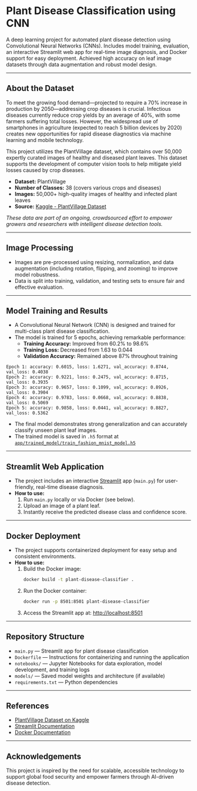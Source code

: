 # Plant Disease Classification using CNN

A deep learning project for automated plant disease detection using Convolutional Neural Networks (CNNs). Includes model training, evaluation, an interactive Streamlit web app for real-time image diagnosis, and Docker support for easy deployment. Achieved high accuracy on leaf image datasets through data augmentation and robust model design.

---

## About the Dataset

To meet the growing food demand—projected to require a 70% increase in production by 2050—addressing crop diseases is crucial. Infectious diseases currently reduce crop yields by an average of 40%, with some farmers suffering total losses. However, the widespread use of smartphones in agriculture (expected to reach 5 billion devices by 2020) creates new opportunities for rapid disease diagnostics via machine learning and mobile technology.

This project utilizes the PlantVillage dataset, which contains over 50,000 expertly curated images of healthy and diseased plant leaves. This dataset supports the development of computer vision tools to help mitigate yield losses caused by crop diseases.

- **Dataset:**  PlantVillage  
- **Number of Classes:** 38 (covers various crops and diseases)
- **Images:** 50,000+ high-quality images of healthy and infected plant leaves  
- **Source:** [Kaggle - PlantVillage Dataset](https://www.kaggle.com/datasets/abdallahalidev/plantvillage-dataset)

*These data are part of an ongoing, crowdsourced effort to empower growers and researchers with intelligent disease detection tools.*

---

## Image Processing

- Images are pre-processed using resizing, normalization, and data augmentation (including rotation, flipping, and zooming) to improve model robustness.
- Data is split into training, validation, and testing sets to ensure fair and effective evaluation.

---

## Model Training and Results

- A Convolutional Neural Network (CNN) is designed and trained for multi-class plant disease classification.
- The model is trained for 5 epochs, achieving remarkable performance:
  - **Training Accuracy:** Improved from 60.2% to 98.6%
  - **Training Loss:** Decreased from 1.63 to 0.044
  - **Validation Accuracy:** Remained above 87% throughout training

```
Epoch 1: accuracy: 0.6015, loss: 1.6271, val_accuracy: 0.8744, val_loss: 0.4038
Epoch 2: accuracy: 0.9221, loss: 0.2475, val_accuracy: 0.8715, val_loss: 0.3935
Epoch 3: accuracy: 0.9657, loss: 0.1099, val_accuracy: 0.8926, val_loss: 0.3904
Epoch 4: accuracy: 0.9783, loss: 0.0668, val_accuracy: 0.8838, val_loss: 0.5069
Epoch 5: accuracy: 0.9858, loss: 0.0441, val_accuracy: 0.8827, val_loss: 0.5362
```

- The final model demonstrates strong generalization and can accurately classify unseen plant leaf images.
- The trained model is saved in `.h5` format at [`app/trained_model/train_fashion_mnist_model.h5`](app/trained_model/train_fashion_mnist_model.h5)
---

## Streamlit Web Application

- The project includes an interactive [Streamlit](https://streamlit.io/) app (`main.py`) for user-friendly, real-time disease diagnosis.
- **How to use:**
  1. Run `main.py` locally or via Docker (see below).
  2. Upload an image of a plant leaf.
  3. Instantly receive the predicted disease class and confidence score.

---

## Docker Deployment

- The project supports containerized deployment for easy setup and consistent environments.
- **How to use:**
  1. Build the Docker image:
     ```bash
     docker build -t plant-disease-classifier .
     ```
  2. Run the Docker container:
     ```bash
     docker run -p 8501:8501 plant-disease-classifier
     ```
  3. Access the Streamlit app at: [http://localhost:8501](http://localhost:8501)

---

## Repository Structure

- `main.py` — Streamlit app for plant disease classification
- `Dockerfile` — Instructions for containerizing and running the application
- `notebooks/` — Jupyter Notebooks for data exploration, model development, and training logs
- `models/` — Saved model weights and architecture (if available)
- `requirements.txt` — Python dependencies

---

## References

- [PlantVillage Dataset on Kaggle](https://www.kaggle.com/datasets/abdallahalidev/plantvillage-dataset)
- [Streamlit Documentation](https://docs.streamlit.io/)
- [Docker Documentation](https://docs.docker.com/)

---

## Acknowledgements

This project is inspired by the need for scalable, accessible technology to support global food security and empower farmers through AI-driven disease detection.

